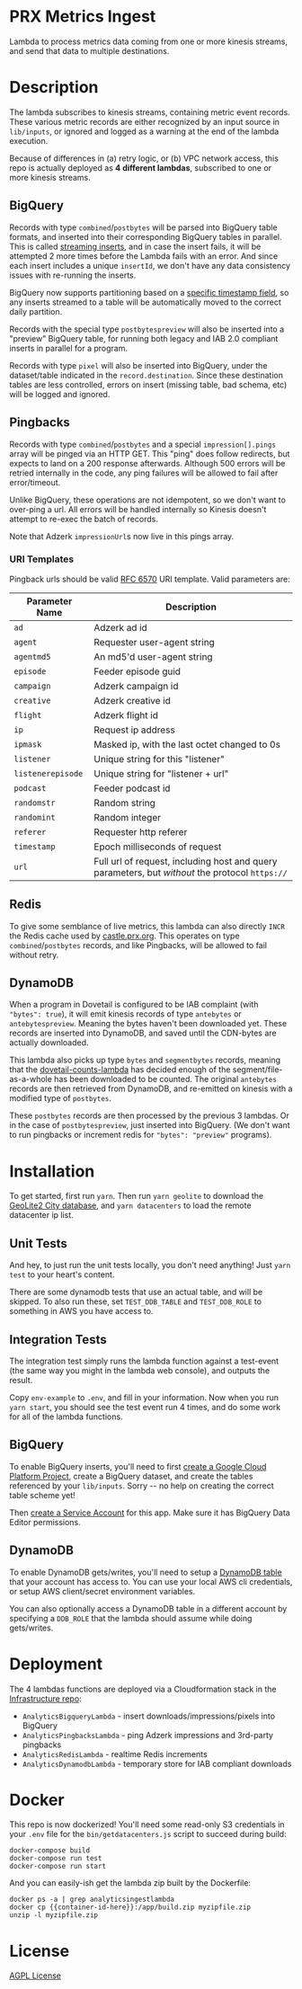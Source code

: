 # PRX Metrics Ingest

Lambda to process metrics data coming from one or more kinesis streams, and
send that data to multiple destinations.

# Description

The lambda subscribes to kinesis streams, containing metric event records. These
various metric records are either recognized by an input source in `lib/inputs`,
or ignored and logged as a warning at the end of the lambda execution.

Because of differences in (a) retry logic, or (b) VPC network access, this repo
is actually deployed as **4 different lambdas**, subscribed to one or more kinesis streams.

## BigQuery

Records with type `combined`/`postbytes` will be parsed
into BigQuery table formats, and inserted into their corresponding BigQuery
tables in parallel.  This is called [streaming inserts](https://cloud.google.com/bigquery/streaming-data-into-bigquery),
and in case the insert fails, it will be attempted 2 more times before the Lambda
fails with an error.  And since each insert includes a unique `insertId`, we
don't have any data consistency issues with re-running the inserts.

BigQuery now supports partitioning based on a [specific timestamp field](https://cloud.google.com/bigquery/docs/partitioned-tables#partitioned_tables),
so any inserts streamed to a table will be automatically moved to the correct
daily partition.

Records with the special type `postbytespreview`  will also be inserted into a
"preview" BigQuery table, for running both legacy and IAB 2.0 compliant inserts
in parallel for a program.

Records with type `pixel` will also be inserted into BigQuery, under the dataset/table
indicated in the `record.destination`. Since these destination tables are less
controlled, errors on insert (missing table, bad schema, etc) will be logged and
ignored.

## Pingbacks

Records with type `combined`/`postbytes` and a special `impression[].pings` array will be pinged via
an HTTP GET.  This "ping" does follow redirects, but expects to land on a 200
response afterwards.  Although 500 errors will be retried internally in the
code, any ping failures will be allowed to fail after error/timeout.

Unlike BigQuery, these operations are not idempotent, so we don't want to
over-ping a url.  All errors will be handled internally so Kinesis doesn't
attempt to re-exec the batch of records.

Note that Adzerk `impressionUrl`s now live in this pings array.

### URI Templates

Pingback urls should be valid [RFC 6570](https://tools.ietf.org/html/rfc6570) URI
template.  Valid parameters are:

| Parameter Name    | Description |
| ----------------- | ----------- |
| `ad`              | Adzerk ad id |
| `agent`           | Requester user-agent string |
| `agentmd5`        | An md5'd user-agent string |
| `episode`         | Feeder episode guid |
| `campaign`        | Adzerk campaign id |
| `creative`        | Adzerk creative id |
| `flight`          | Adzerk flight id |
| `ip`              | Request ip address |
| `ipmask`          | Masked ip, with the last octet changed to 0s |
| `listener`        | Unique string for this "listener" |
| `listenerepisode` | Unique string for "listener + url" |
| `podcast`         | Feeder podcast id |
| `randomstr`       | Random string |
| `randomint`       | Random integer |
| `referer`         | Requester http referer |
| `timestamp`       | Epoch milliseconds of request |
| `url`             | Full url of request, including host and query parameters, but _without_ the protocol `https://` |

## Redis

To give some semblance of live metrics, this lambda can also directly `INCR`
the Redis cache used by [castle.prx.org](https://github.com/PRX/castle.prx.org).
This operates on type `combined`/`postbytes` records, and like Pingbacks, will
be allowed to fail without retry.

## DynamoDB

When a program in Dovetail is configured to be IAB complaint (with `"bytes": true`),
it will emit kinesis records of type `antebytes` or `antebytespreview`.  Meaning
the bytes haven't been downloaded yet.  These records are inserted into DynamoDB,
and saved until the CDN-bytes are actually downloaded.

This lambda also picks up type `bytes` and `segmentbytes` records, meaning that
the [dovetail-counts-lambda](https://github.com/PRX/dovetail-counts-lambda) has
decided enough of the segment/file-as-a-whole has been downloaded to be counted.
The original `antebytes` records are then retrieved from DynamoDB, and re-emitted
on kinesis with a modified type of `postbytes`.

These `postbytes` records are then processed by the previous 3 lambdas.  Or in
the case of `postbytespreview`, just inserted into BigQuery.  (We don't want to
run pingbacks or increment redis for `"bytes": "preview"` programs).

# Installation

To get started, first run `yarn`.  Then run `yarn geolite` to download the
[GeoLite2 City database](http://dev.maxmind.com/geoip/geoip2/geolite2/), and
`yarn datacenters` to load the remote datacenter ip list.

## Unit Tests

And hey, to just run the unit tests locally, you don't need anything!  Just
`yarn test` to your heart's content.

There are some dynamodb tests that use an actual table, and will be skipped.  To
also run these, set `TEST_DDB_TABLE` and `TEST_DDB_ROLE` to something in AWS you
have access to.

## Integration Tests

The integration test simply runs the lambda function against a test-event (the
same way you might in the lambda web console), and outputs the result.

Copy `env-example` to `.env`, and fill in your information. Now when you run
`yarn start`, you should see the test event run 4 times, and do some work for
all of the lambda functions.

## BigQuery

To enable BigQuery inserts, you'll need to first [create a Google Cloud Platform Project](https://cloud.google.com/resource-manager/docs/creating-managing-projects),
create a BigQuery dataset, and create the tables referenced by your `lib/inputs`.
Sorry -- no help on creating the correct table scheme yet!

Then [create a Service Account](https://developers.google.com/identity/protocols/OAuth2ServiceAccount#creatinganaccount) for this app.  Make sure it has BigQuery Data Editor permissions.

## DynamoDB

To enable DynamoDB gets/writes, you'll need to setup a [DynamoDB table](https://docs.aws.amazon.com/dynamodb/index.html#lang/en_us)
that your account has access to.  You can use your local AWS cli credentials, or
setup AWS client/secret environment variables.

You can also optionally access a DynamoDB table in a different account by specifying
a `DDB_ROLE` that the lambda should assume while doing gets/writes.

# Deployment

The 4 lambdas functions are deployed via a Cloudformation stack in the [Infrastructure repo](https://github.com/PRX/Infrastructure/blob/master/stacks/analytics-ingest-lambda.yml):

 - `AnalyticsBigqueryLambda` - insert downloads/impressions/pixels into BigQuery
 - `AnalyticsPingbacksLambda` - ping Adzerk impressions and 3rd-party pingbacks
 - `AnalyticsRedisLambda` - realtime Redis increments
 - `AnalyticsDynamodbLambda` - temporary store for IAB compliant downloads

# Docker

This repo is now dockerized! You'll need some read-only S3 credentials in your
`.env` file for the `bin/getdatacenters.js` script to succeed during build:

```
docker-compose build
docker-compose run test
docker-compose run start
```

And you can easily-ish get the lambda zip built by the Dockerfile:

```
docker ps -a | grep analyticsingestlambda
docker cp {{container-id-here}}:/app/build.zip myzipfile.zip
unzip -l myzipfile.zip
```

# License

[AGPL License](https://www.gnu.org/licenses/agpl-3.0.html)
